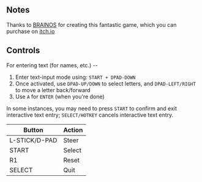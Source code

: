 ## Notes

Thanks to [BRAINOS](https://brainos.itch.io) for creating this fantastic game, which you can purchase on [itch.io](https://brainos.itch.io/touge)


## Controls

For entering text (for names, etc.) --

1. Enter text-input mode using: `START + DPAD-DOWN`
2. Once activated, use `DPAD-UP/DOWN` to select letters, and `DPAD-LEFT/RIGHT` to move a letter back/forward
3. Use `A` for `ENTER` (when you're done)

In some instances, you may need to press `START` to confirm and exit interactive text entry; `SELECT/HOTKEY` cancels interactive text entry.

| Button        | Action |
| ------------- | ------ |
| L-STICK/D-PAD | Steer  |
| START         | Select |
| R1            | Reset  |
| SELECT        | Quit   |
